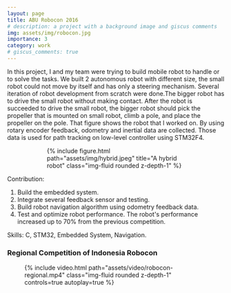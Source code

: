 ```yaml
---
layout: page
title: ABU Robocon 2016
# description: a project with a background image and giscus comments
img: assets/img/robocon.jpg
importance: 3
category: work
# giscus_comments: true
---
```


In this project, I and my team were trying to build mobile robot to handle or to solve the
tasks. We built 2 autonomous robot with different size, the small robot could not move by itself and has only a
steering mechanism. Several iteration of robot development from scratch were done.The bigger robot has to drive the
small robot without making contact. After the robot is succeeded to drive the small robot, the bigger robot should
pick the propeller that is mounted on small robot, climb a pole, and place the propeller on the pole. That figure shows the robot that I worked on. By using rotary encoder feedback, odometry and inertial data are collected. Those data is used for path tracking on low-level controller using STM32F4. 

<div class="col-sm mt-3 mt-md-0" style="max-width: 320px; margin: auto;">
    {% include figure.html path="assets/img/hybrid.jpeg" title="A hybrid robot" class="img-fluid rounded z-depth-1" %}
</div>

Contribution:
1. Build the embedded system.
2. Integrate several feedback sensor and testing.
3. Build robot navigation algorithm using odometry feedback data.
4. Test and optimize robot performance. The robot's performance increased up to 70% from the previous competition.

Skills: C, STM32, Embedded System, Navigation.

### Regional Competition of Indonesia Robocon
<figure class="d-flex justify-content-center align-items-center" style="height: 100%;">
    <div class="rotate-video" style="max-width: 640px;">
        {% include video.html path="assets/video/robocon-regional.mp4" class="img-fluid rounded z-depth-1" controls=true autoplay=true %}
    </div>
</figure>

### National Competition of Indonesia Robocon
<figure class="d-flex justify-content-center align-items-center" style="height: 100%;">
    <div class="rotate-video" style="max-width: 640px;">
        {% include video.html path="assets/video/robocon-national.mp4" class="img-fluid rounded z-depth-1" controls=true autoplay=true %}
    </div>
</figure>


### ABU Robocon 2016
<figure class="d-flex justify-content-center align-items-center" style="height: 100%;">
    <div class="rotate-video" style="max-width: 640px;">
        {% include video.html path="assets/video/abu-robocon.mp4" class="img-fluid rounded z-depth-1" controls=true autoplay=true %}
    </div>
</figure>

